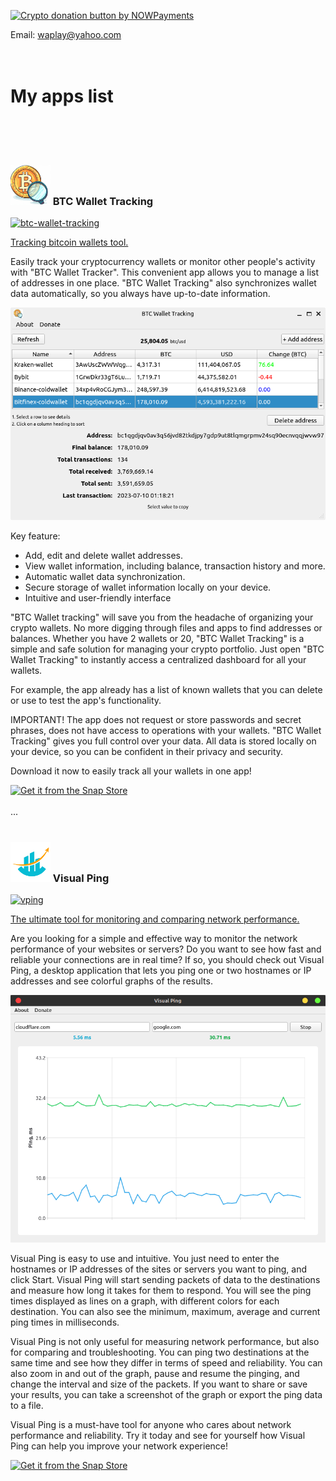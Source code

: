 

<a href="https://nowpayments.io/donation?api_key=X1QFVQG-31Z4VTA-QNPGNHV-EMN5JHY&source=lk_donation&medium=referral" target="_blank"><img src="https://nowpayments.io/images/embeds/donation-button-white.svg" alt="Crypto donation button by NOWPayments"></a>

Email: [waplay@yahoo.com](mailto:waplay@yahoo.com)
<br>
<br>
<br>
# My apps list
<br>
<br>
<br>

### <img src="./img/btc-wallet-tracking/logo.png" title="" alt="" width="64"> BTC Wallet Tracking

[![btc-wallet-tracking](https://snapcraft.io/btc-wallet-tracking/badge.svg)](https://snapcraft.io/btc-wallet-tracking)

<u>Tracking bitcoin wallets tool.</u>

Easily track your cryptocurrency wallets or monitor other people's activity with "BTC Wallet Tracker". This convenient app allows you to manage a list of addresses in one place. "BTC Wallet Tracking" also synchronizes wallet data automatically, so you always have up-to-date information.

<img src="./img/btc-wallet-tracking/screenshot.png" title="" alt="" width="600">

Key feature:

- Add, edit and delete wallet addresses.
- View wallet information, including balance, transaction history and more.
- Automatic wallet data synchronization.
- Secure storage of wallet information locally on your device.
- Intuitive and user-friendly interface

"BTC Wallet tracking" will save you from the headache of organizing your crypto wallets. No more digging through files and apps to find addresses or balances. Whether you have 2 wallets or 20, "BTC Wallet Tracking" is a simple and safe solution for managing your crypto portfolio. Just open "BTC Wallet Tracking" to instantly access a centralized dashboard for all your wallets. 

For example, the app already has a list of known wallets that you can delete or use to test the app's functionality.

IMPORTANT! The app does not request or store passwords and secret phrases, does not have access to operations with your wallets.
"BTC Wallet Tracking" gives you full control over your data. All data is stored locally on your device, so you can be confident in their privacy and security.

Download it now to easily track all your wallets in one app!

[![Get it from the Snap Store](https://snapcraft.io/static/images/badges/en/snap-store-black.svg)](https://snapcraft.io/btc-wallet-tracking)
<br>
<br>
...
<br>
<br>
### <img src="./img/vping/logo-vping.png" title="" alt="" width="64"> Visual Ping

[![vping](https://snapcraft.io/vping/badge.svg)](https://snapcraft.io/vping)

<u>The ultimate tool for monitoring and comparing network performance.</u>

Are you looking for a simple and effective way to monitor the network performance of your websites or servers? Do you want to see how fast and reliable your connections are in real time? If so, you should check out Visual Ping, a desktop application that lets you ping one or two hostnames or IP addresses and see colorful graphs of the results.

<img src="./img/vping/screenshot.png" title="" alt="" width="600">

Visual Ping is easy to use and intuitive. You just need to enter the hostnames or IP addresses of the sites or servers you want to ping, and click Start. Visual Ping will start sending packets of data to the destinations and measure how long it takes for them to respond. You will see the ping times displayed as lines on a graph, with different colors for each destination. You can also see the minimum, maximum, average and current ping times in milliseconds.

Visual Ping is not only useful for measuring network performance, but also for comparing and troubleshooting. You can ping two destinations at the same time and see how they differ in terms of speed and reliability. You can also zoom in and out of the graph, pause and resume the pinging, and change the interval and size of the packets. If you want to share or save your results, you can take a screenshot of the graph or export the ping data to a file.

Visual Ping is a must-have tool for anyone who cares about network performance and reliability. Try it today and see for yourself how Visual Ping can help you improve your network experience!

[![Get it from the Snap Store](https://snapcraft.io/static/images/badges/en/snap-store-black.svg)](https://snapcraft.io/vping)
